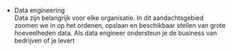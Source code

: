 * Data engineering  
Data zijn belangrijk voor elke organisatie. In dit aandachtsgebied zoomen we
in op het ordenen, opslaan en beschikbaar stellen van grote hoeveelheden data.
Als data engineer ondersteun je de business van bedrijven of je levert